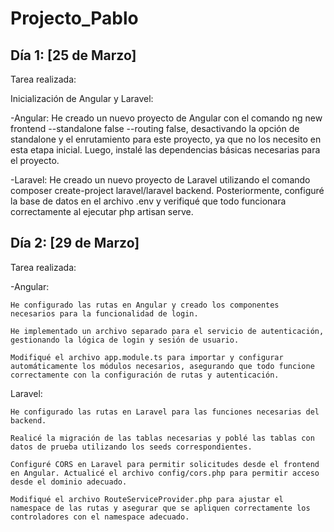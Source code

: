 # Projecto_Pablo

## Día 1: [25 de Marzo]
Tarea realizada:

Inicialización de Angular y Laravel:

-Angular: He creado un nuevo proyecto de Angular con el comando ng new frontend --standalone false --routing false, desactivando la opción de standalone y el enrutamiento para este proyecto, ya que no los necesito en esta etapa inicial. Luego, instalé las dependencias básicas necesarias para el proyecto.

-Laravel: He creado un nuevo proyecto de Laravel utilizando el comando composer create-project laravel/laravel backend. Posteriormente, configuré la base de datos en el archivo .env y verifiqué que todo funcionara correctamente al ejecutar php artisan serve.


## Día 2: [29 de Marzo]
Tarea realizada:

-Angular:

    He configurado las rutas en Angular y creado los componentes necesarios para la funcionalidad de login.

    He implementado un archivo separado para el servicio de autenticación, gestionando la lógica de login y sesión de usuario.

    Modifiqué el archivo app.module.ts para importar y configurar automáticamente los módulos necesarios, asegurando que todo funcione correctamente con la configuración de rutas y autenticación.

Laravel:

    He configurado las rutas en Laravel para las funciones necesarias del backend.

    Realicé la migración de las tablas necesarias y poblé las tablas con datos de prueba utilizando los seeds correspondientes.

    Configuré CORS en Laravel para permitir solicitudes desde el frontend en Angular. Actualicé el archivo config/cors.php para permitir acceso desde el dominio adecuado.

    Modifiqué el archivo RouteServiceProvider.php para ajustar el namespace de las rutas y asegurar que se apliquen correctamente los controladores con el namespace adecuado.